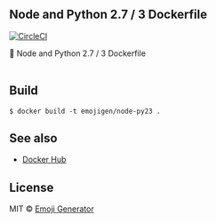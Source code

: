 ## Node and Python 2.7 / 3 Dockerfile
[![CircleCI](https://circleci.com/gh/emoji-gen/docker-node-py23/tree/master.svg?style=shield)](https://circleci.com/gh/emoji-gen/docker-node-py23/tree/master)

:whale: Node and Python 2.7 / 3 Dockerfile
<br>
<br>

## Build

```
$ docker build -t emojigen/node-py23 .
```

## See also

- [Docker Hub](https://hub.docker.com/r/emojigen/node-py23/)

## License
MIT &copy; [Emoji Generator](https://emoji-gen.ninja/)
